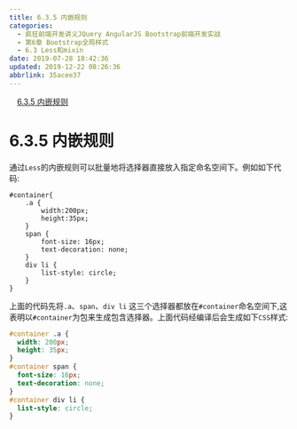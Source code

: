 ```yaml
---
title: 6.3.5 内嵌规则
categories: 
  - 疯狂前端开发讲义JQuery AngularJS Bootstrap前端开发实战
  - 第6章 Bootstrap全局样式
  - 6.3 Less和mixin
date: 2019-07-28 18:42:36
updated: 2019-12-22 08:26:36
abbrlink: 35acee37
---
```

<div id='my_toc'><a href="/JavaReadingNotes/35acee37/#6-3-5-内嵌规则" class="header_1">6.3.5 内嵌规则</a><br></div>
<style>.header_1{margin-left: 1em;}.header_2{margin-left: 2em;}.header_3{margin-left: 3em;}.header_4{margin-left: 4em;}.header_5{margin-left: 5em;}.header_6{margin-left: 6em;}</style>
<!--more-->
<script>if (navigator.platform.search('arm')==-1){document.getElementById('my_toc').style.display = 'none';}var e,p = document.getElementsByTagName('p');while (p.length>0) {e = p[0];e.parentElement.removeChild(e);}</script>

<!--end-->
<!--SSTStart-->
# 6.3.5 内嵌规则 #
通过`Less`的内嵌规则可以批量地将选择器直接放入指定命名空间下。例如如下代码:
```less
#container{
    .a {
        width:200px;
        height:35px;
    }
    span {
        font-size: 16px;
        text-decoration: none;
    }
    div li {
        list-style: circle;
    }
}
```
<!--replace:li=L I-->
上面的代码先将`.a`、`span`、`div li` 这三个选择器都放在`#container`命名空间下,这表明以`#container`为包来生成包含选择器。上面代码经编译后会生成如下`CSS`样式:
```css
#container .a {
  width: 200px;
  height: 35px;
}
#container span {
  font-size: 16px;
  text-decoration: none;
}
#container div li {
  list-style: circle;
}
```
<!--SSTStop-->

